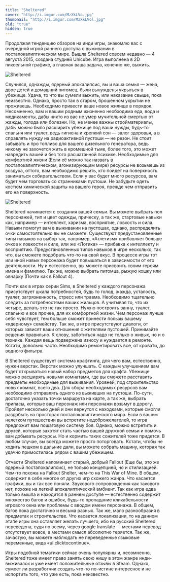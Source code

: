 ```yaml
---
title: "Sheltered"
cover: "http://i.imgur.com/MzXkLVo.jpg"
thumbnail: "http://i.imgur.com/MzXkLVol.jpg"
old: "true"
hidden: true
---
```


Продолжая тенденцию обзоров на инди игры, знакомлю вас с очередной игрой раннего доступа о выживании в постапокалиптическом мире. Вышла Sheltered совсем недавно — 4 августа 2015, создана студией Unicube. Игра выполнена в 2D пиксельной графике, а главная ваша задача, конечно же, выжить.

![Sheltered](http://i.imgur.com/aHsRu4E.png)

Случился, однажды, ядерный апокалипсис, вы и ваша семья — жена, двое детей и домашний питомец, были вынуждены укрыться в убежище. Удача, то что вы сумели выжить, или наказание свыше, пока неизвестно. Однако, просто так в старом, брошенном укрытии не проживешь. Необходимо привести ваше новое жилище в порядок. Несомненно, вам и вашим родным жизненно необходима еда, вода и медикаменты, дабы никто из вас не умер мучительной смертью от жажды, голода или болезни. Но, не менее важны стройматериалы, дабы можно было расширить убежище под ваши нужды, будь-то спальня или туалет, ведь гигиена и крепкий сон — залог здоровья, а в справлять нужду на радиоактивной пустоши — не резон. Не стоит забывать и про топливо для вашего дизельного генератора, ведь никому не захочется жить в кромешной тьме, более того, это может навредить вашей и без того расшатанной психике. Необходимые для комфортной жизни (Если её можно так назвать в постапокалиптическом, агонизирующим мире) ресурсы не возьмешь из воздуха, оттого, вам необходимо решить, кто пойдет на поверхность заниматься собирательством. Если у вас будет много ресурсов, вам будет чем торговать со странниками пустоши. Не забудьте одеть костюм химической защиты на вашего героя, прежде чем отправить его на поверхность.

![Sheltered](http://i.imgur.com/JBGJIvC.jpg)

Sheltered начинается с создания вашей семьи. Вы можете выбрать пол персонажей, тип и цвет одежды, прическу, а так же, стартовые навыки как, например — интеллект, харизма, восприятие, ловкость и сила. Навыки помогут вам в выживании на пустошах, однако, распределить очки самостоятельно вы не сможете. Существуют предустановленные типы навыков на выбор так, например, «Атлетизм» прибавляет больше очков к ловкости и силе, или же «Логика» — прибавка к интеллекту и восприятию. Предустановленных типов навыков в игре несколько, так что, вы сможете подобрать что-то на свой вкус. В процессе игры тот или иной навык персонажа будет повышаться в зависимости от его деятельности. Ну и естественно, вы можете присвоить своим героям имена и фамилию. Так же, можно выбрать питомца, рыжую кошку или овчарку (Почти как в Fallout 4).

Почти как в играх серии Sims, в Sheltered у каждого персонажа присутствует шкала потребностей, будь то голод, жажда, усталость, туалет, загрязненность, стресс или травма. Необходимо тщательно следить за потребностями ваших жильцов. А учитывая то, что их четыре, делать это не так просто. Нужно построить ванну, туалет, спальню и все прочее, для их комфортной жизни. Чем персонаж лучше себя чувствует, тем больше сможет принести пользы вашему «ядерному» семейству. Так же, в игре присутствуют диалоги, от которых зависят ваши отношения с жителями пустошей. Принимайте решения правильно. К слову, заботиться надо не только о живых, но и о технике. Каждая вещь подвержена износу и нуждается в ремонте. Кстати, довольно часто. Необходимо ремонтировать все, от кровати, до водного фильтра.

В Sheltered существует система крафтинга, для чего вам, естественно, нужен верстак. Верстак можно улучшать. С каждым улучшением вам будет открываться новый набор предметов для крафта. Убежище можно расширять новыми комнатами, где вы сможете расставить предметы необходимые для выживания. Уровней, под строительство новых комнат, всего два. Для сбора необходимых ресурсов вам необходимо отправлять одного из выживших на пустоши. По-сути, достаточно указать точки маршрута на карте, а так же, выбрать припасы, которые ваш персонаж или персонажи возьмут в дорогу. Пройдет несколько дней и они вернутся с находками, которые смогли раздобыть на просторах постапокалиптического мира. Если в вашем нелегком путешествии вы встретите недоброжелателей, то игра предложит вам пошаговую систему боя. Однако, можно встретить и друзей, которые захотят стать частью вашей дружной семьи и помочь вам добывать ресурсы. Но и кормить таких сожителей тоже придется. В любом случае, вы всегда можете просто поторговать. Кстати, чтобы не ходить пешком в дальние дали, вы можете собрать машину, которая так удачно примостилась рядом с вашим убежищем.

Отчасти Sheltered напоминает старый, добрый Fallout (Еще бы, это же ядерный постапокалипсис), не только концепцией, но и стилизацией. Чем-то похожа на Fallout Shelter, чем-то на This War of Mine. В общем, содержит в себе многое от других игр схожего жанра. Что касается графики, вы и так все поняли. Звукового сопровождения как такового нет, похоже на легкий апокалиптический амбиент. Так как игра едва только вышла и находится в раннем доступе — естественно содержит множество багов и ошибок, будь-то пропадание кликабельности игрового окна или проблемы с вводом имени персонажа. В общем, багов пока достаточно и весьма разных. Так же, мало разнообразия в предметах и строительстве. Что касается локализации, то на данном этапе игры она оставляет желать лучшего, ибо на русский Sheltered переведена, судя по всему, через google translate — местами перевод отсутствует вовсе, а местами смысл абсолютно теряется. Так же, зачастую, вы можете наблюдать не переведенные языковые переменные, вида «ui.clicktocontinue».

Игры подобной тематики сейчас очень популярны и, несомненно, Sheltered тоже имеет право занять свою нишу в этом жанре инди-выживалок и уже имеет положительные отзывы в Steam. Однако, сумеет ли разработчик создать что-то по-истине интересное и не испортить того, что уже есть, пока неизвестно.